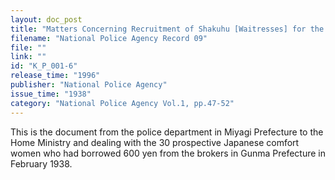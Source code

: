 ```yaml
---
layout: doc_post
title: "Matters Concerning Recruitment of Shakuhu [Waitresses] for the Comfort Station of the Army in the North China Expeditionary Army"
filename: "National Police Agency Record 09"
file: ""
link: ""
id: "K_P_001-6"
release_time: "1996"
publisher: "National Police Agency"
issue_time: "1938"
category: "National Police Agency Vol.1, pp.47-52"
---
```

This is the document from the police department in Miyagi Prefecture to the Home Ministry and dealing with the 30 prospective Japanese comfort women who had borrowed 600 yen from the brokers in Gunma Prefecture in February 1938.
